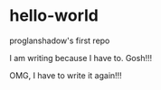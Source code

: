 # hello-world
proglanshadow's first repo

I am writing because I have to. Gosh!!!

OMG, I have to write it again!!!

